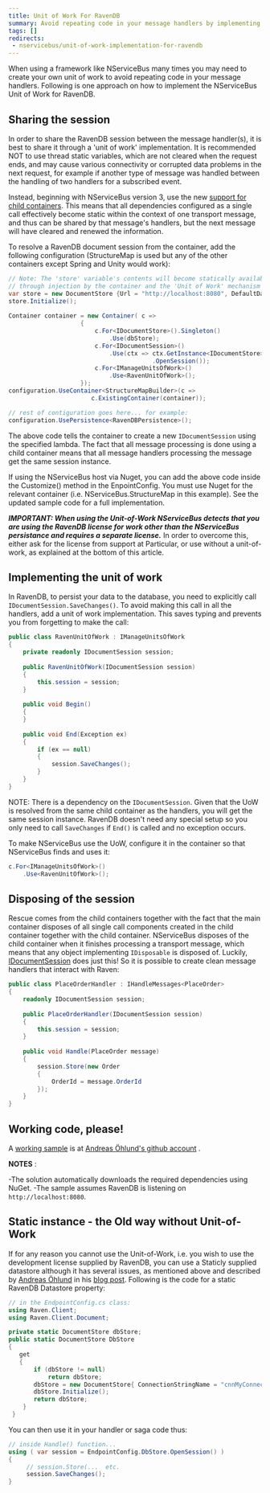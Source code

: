 ```yaml
---
title: Unit of Work For RavenDB
summary: Avoid repeating code in your message handlers by implementing the NServiceBus Unit of Work for RavenDB.
tags: []
redirects:
 - nservicebus/unit-of-work-implementation-for-ravendb
---
```


When using a framework like NServiceBus many times you may need to create your own unit of work to avoid repeating code in your message handlers. Following is one approach on how to implement the NServiceBus Unit of Work for RavenDB.

## Sharing the session

In order to share the RavenDB session between the message handler(s), it is best to share it through a 'unit of work' implementation. It is recommended NOT to use thread static variables, which are not cleared when the request ends, and may cause various connectivity or corrupted data problems in the next request, for example if another type of message was handled between the handling of two handlers for a subscribed event. 

Instead, beginning with NServiceBus version 3, use the new [support for child containers](/nservicebus/containers/child-containers.md). This means that all dependencies configured as a single call effectively become static within the context of one transport message, and thus can be shared by that message's handlers, but the next message will have cleared and renewed the information.

To resolve a RavenDB document session from the container, add the following configuration (StructureMap is used but any of the other containers except Spring and Unity would work):  

```C#
// Note: The 'store' variable's contents will become statically available to message hanlers
// through injection by the container and the 'Unit of Work' mechanism 
var store = new DocumentStore {Url = "http://localhost:8080", DefaultDatabase = "MyDatabase"};
store.Initialize();
 
Container container = new Container( c => 
                    {
                        c.For<IDocumentStore>().Singleton()
                            .Use(dbStore);
                        c.For<IDocumentSession>()
                            .Use(ctx => ctx.GetInstance<IDocumentStore>()
                                        .OpenSession());
                        c.For<IManageUnitsOfWork>()
                            .Use<RavenUnitOfWork>();
                    });
configuration.UseContainer<StructureMapBuilder>(c =>
                       c.ExistingContainer(container));

// rest of contiguration goes here... for example:
configuration.UsePersistence<RavenDBPersistence>();


```

The above code tells the container to create a new `IDocumentSession` using the specified lambda. The fact that all message processing is done using a child container means that all message handlers processing the message get the same session instance.

If using the NServiceBus host via Nuget, you can add the above code inside the Customize() method in the EnpointConfig. You must use Nuget for the relevant container (i.e. NServiceBus.StructureMap in this example). See the updated sample code for a full implementation. 


***IMPORTANT: When using the Unit-of-Work NServiceBus detects that you are using the RavenDB license for work other than the NServiceBus persistance and requires a separate license.***
In order to overcome this, either ask for the license from support at Particular, or use without a unit-of-work, as explained at the bottom of this article.

## Implementing the unit of work

In RavenDB, to persist your data to the database, you need to explicitly call `IDocumentSession.SaveChanges()`. To avoid making this call in all the handlers, add a unit of work implementation. This saves typing and prevents you from forgetting to make the call:


```C#
public class RavenUnitOfWork : IManageUnitsOfWork
{
    private readonly IDocumentSession session;
 
    public RavenUnitOfWork(IDocumentSession session)
    {
        this.session = session;
    }
 
    public void Begin()
    {
    }
 
    public void End(Exception ex)
    {
        if (ex == null)
        {
            session.SaveChanges();
        }
    }
}
```

NOTE: There is a dependency on the `IDocumentSession`. Given that the UoW is resolved from the same child container as the handlers, you will get the same session instance. RavenDB doesn't need any special setup so you only need to call `SaveChanges` if `End()` is called and no exception occurs.

To make NServiceBus use the UoW, configure it in the container so that NServiceBus finds and uses it:

```C#
c.For<IManageUnitsOfWork>()
    .Use<RavenUnitOfWork>();
```

## Disposing of the session

Rescue comes from the child containers together with the fact that the main container disposes of all single call components created in the child container together with the child container. NServiceBus disposes of the child container when it finishes processing a transport message, which means that any object implementing `IDisposable` is disposed of. Luckily, [IDocumentSession](https://github.com/ravendb/ravendb/blob/master/Raven.Client.Lightweight/IDocumentSession.cs) does just this! So it is possible to create clean message handlers that interact with Raven:

```C#
public class PlaceOrderHandler : IHandleMessages<PlaceOrder>
{
    readonly IDocumentSession session;
 
    public PlaceOrderHandler(IDocumentSession session)
    {
        this.session = session;
    }
 
    public void Handle(PlaceOrder message)
    {
        session.Store(new Order
        {
            OrderId = message.OrderId
        });
    }
}
```

## Working code, please!

A [working sample](https://github.com/andreasohlund/Blog/tree/master/RavenUnitOfWork) is at [Andreas Öhlund's github account](https://github.com/andreasohlund/) . 

**NOTES** :

-The solution automatically downloads the required dependencies using NuGet.
-The sample assumes RavenDB is listening on `http://localhost:8080`.

## Static instance - the Old way without Unit-of-Work
If for any reason you cannot use the Unit-of-Work, i.e. you wish to use the development license supplied by RavenDB, you can use a Staticly supplied datastore although it has several issues, as mentioned above and described by [Andreas Öhlund](http://andreasohlund.net/) in his [blog post](http://andreasohlund.net/2010/03/25/thread-static-caching-in-nservicebus/). Following is the code for a static RavenDB Datastore property:  

```C#
// in the EndpointConfig.cs class: 
using Raven.Client;
using Raven.Client.Document;

private static DocumentStore dbStore;
public static DocumentStore DbStore
{
   get
   {
       if (dbStore != null)
           return dbStore;
       dbStore = new DocumentStore{ ConnectionStringName = "cnnMyConnectionString" };
       dbStore.Initialize();
       return dbStore;
    }
 }

```
You can then use it in your handler or saga code thus:

```C#
// inside Handle() function...
using ( var session = EndpointConfig.DbStore.OpenSession() )
{
     // session.Store(...  etc. 
     session.SaveChanges();
}
```
